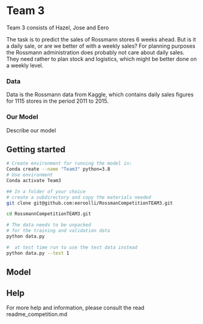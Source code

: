 # Team 3

Team 3 consists of Hazel, Jose and Eero

The task is to predict the sales of Rossmann stores 6 weeks ahead.
But is it a daily sale, or are we better of with a weekly sales?
For planning purposes the Rossmann administration does probably not care about daily sales.  They need rather to plan stock and logistics, which might be better done on a weekly level.

### Data
Data is the Rossmann data from Kaggle, which contains daily sales figures for 1115 stores in the period 2011 to 2015. 

### Our Model
Describe our model




## Getting started
```bash
# Create environment for running the model in: 
Conda create --name "Team3" python=3.8
# Use environment
Conda activate Team3

## In a folder of your choice
# create a subdirectory and copy the materials needed
git clone git@github.com:eeroolli/RossmanCompetitionTEAM3.git

cd RossmannCompetitionTEAM3.git

# The data needs to be unpacked
# for the training and validation data
python data.py  

#  at test time run to use the test data instead
python data.py --test 1  
```

## Model



## Help
For more help and information, please consult the read readme_competition.md


